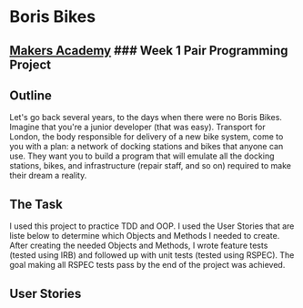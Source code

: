 # Boris Bikes 

## [Makers Academy](https://www.makersacademy.com) ### Week 1 Pair Programming Project

## Outline
Let's go back several years, to the days when there were no Boris Bikes. Imagine that you're a junior developer (that was easy). Transport for London, the body responsible for delivery of a new bike system, come to you with a plan: a network of docking stations and bikes that anyone can use. They want you to build a program that will emulate all the docking stations, bikes, and infrastructure (repair staff, and so on) required to make their dream a reality.

## The Task
I used this project to practice TDD and OOP. I used the User Stories that are liste below to determine which Objects and Methods I needed to create. After creating the needed Objects and Methods, I wrote feature tests (tested using IRB) and followed up with unit tests (tested using RSPEC). The goal making all RSPEC tests pass by the end of the project was achieved. 

## User Stories
